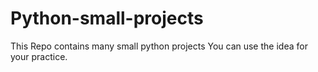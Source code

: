 # Python-small-projects
This Repo contains many small python projects
You can use the idea for your practice.

